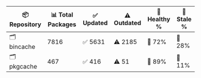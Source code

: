 | 📦 Repository | 📊 Total Packages | ✅ Updated | ⚠️ Outdated | 💚 Healthy % | 🔴 Stale % |
|---------------|-------------------|------------|-------------|-------------|------------|
| 🗂️ bincache | 7816 | ✅ 5631 | ⚠️ 2185 | 💚 72% | 🔴 28% |
| 🗂️ pkgcache | 467 | ✅ 416 | ⚠️ 51 | 💚 89% | 🔴 11% |

